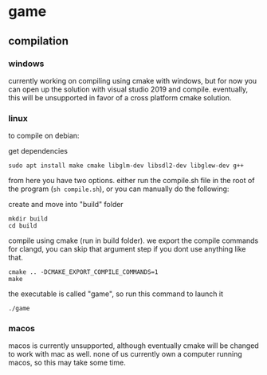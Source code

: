 # game

<h2>compilation</h2>

<h3>windows</h3>

currently working on compiling using cmake with windows, but for now you can open up the solution with visual studio 2019 and compile. eventually, this will be unsupported in favor of a cross platform cmake solution.

<h3>linux</h3>

to compile on debian:

get dependencies
```
sudo apt install make cmake libglm-dev libsdl2-dev libglew-dev g++
```

from here you have two options. either run the compile.sh file in the root of the program (`sh compile.sh`), or you can manually do the following:

create and move into "build" folder
```
mkdir build
cd build
```
compile using cmake (run in build folder). we export the compile commands for clangd, you can skip that argument step if you dont use anything like that.
```
cmake .. -DCMAKE_EXPORT_COMPILE_COMMANDS=1
make
```
the executable is called "game", so run this command to launch it
```
./game
```

<h3>macos</h3>

macos is currently unsupported, although eventually cmake will be changed to work with mac as well. none of us currently own a computer running macos, so this may take some time.